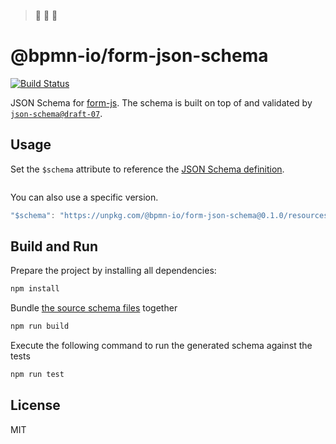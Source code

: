 > 🚧 🚧 🚧 

# @bpmn-io/form-json-schema

[![Build Status](https://img.shields.io/github/actions/workflow/status/pinussilvestrus/form-json-schema/CI.yml?branch=master)](https://github.com/pinussilvestrus/form-json-schema/actions?query=workflow%3ACI)



JSON Schema for [form-js](https://github.com/bpmn-io/form-js). The schema is built on top of and validated by [`json-schema@draft-07`](https://json-schema.org/draft-07/json-schema-release-notes.html).


## Usage

Set the `$schema` attribute to reference the [JSON Schema definition](./resources/schema.json).

```js

```

You can also use a specific version.

```js
"$schema": "https://unpkg.com/@bpmn-io/form-json-schema@0.1.0/resources/schema.json"
```

## Build and Run

Prepare the project by installing all dependencies:

```sh
npm install
```

Bundle [the source schema files](./src) together

```sh
npm run build
```

Execute the following command to run the generated schema against the tests

```sh
npm run test
```

## License

MIT

